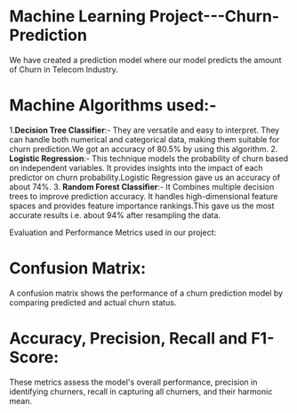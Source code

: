 # Machine Learning Project---Churn-Prediction
We have created a prediction model where our model predicts the amount of Churn in Telecom Industry.
# Machine Algorithms used:-
1.**Decision Tree Classifier**:- They are versatile and easy to interpret. They can handle both numerical and categorical data, making them suitable for churn prediction.We got an accuracy of 80.5% by using this algorithm.
2. **Logistic Regression**:- This technique models the probability of churn based on independent variables. 
It provides insights into the impact of each predictor on churn probability.Logistic Regression gave us an accuracy of about 74%.
3. **Random Forest Classifier**:- It Combines multiple decision trees to improve prediction accuracy. 
It handles high-dimensional feature spaces and provides feature importance rankings.This gave us the most accurate results i.e. about 94% after resampling the data.

Evaluation and Performance Metrics used in our project:
# Confusion Matrix:
A confusion matrix shows the performance of a churn prediction model by comparing predicted and actual churn status.
# Accuracy, Precision, Recall and F1-Score:
These metrics assess the model's overall performance, precision in identifying churners, recall in capturing all churners, and their harmonic mean.
   



